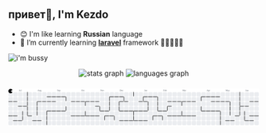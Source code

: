 ##  привет👋, I'm Kezdo

<!--
**kezdo-py/kezdo-py** is a ✨ _special_ ✨ repository because its `README.md` (this file) appears on your GitHub profile.

Here are some ideas to get you started:

- 🔭 I’m currently working on ...
- 🌱 I’m currently learning ...
- 👯 I’m looking to collaborate on ...
- 🤔 I’m looking for help with ...
- 💬 Ask me about ...
- 📫 How to reach me: ...
- 😄 Pronouns: ...
- ⚡ Fun fact: ...
-->
- 😊 I'm like learning **Russian** language
- 🌱 I’m currently learning [**laravel**](https://laravel.com) framework
    👩‍💻🔥🔥🔥

![i'm bussy](https://media.giphy.com/media/v1.Y2lkPTc5MGI3NjExbWVxamJ2amhpZXE3ZWtrbG96cHUwcmJqanJvcnI1dG1mN2h1NWI1dSZlcD12MV9naWZzX3NlYXJjaCZjdD1n/3ohhwhQt5jKqjIU5Es/giphy.gif)

<div align="center">
  <img src="https://github-readme-stats.vercel.app/api?username=kezdo-py&hide_title=false&hide_rank=false&show_icons=true&include_all_commits=true&count_private=true&disable_animations=false&theme=dracula&locale=en&hide_border=false&order=1" height="150" alt="stats graph"  />
  <img src="https://github-readme-stats.vercel.app/api/top-langs?username=kezdo-py&locale=en&hide_title=false&layout=compact&card_width=320&langs_count=5&theme=dracula&hide_border=false&order=2" height="150" alt="languages graph"  />
</div>

###

<picture>
  <source media="(prefers-color-scheme: dark)" srcset="https://raw.githubusercontent.com/kezdo-py/kezdo-py/output/pacman-contribution-graph-dark.svg">
  <source media="(prefers-color-scheme: light)" srcset="https://raw.githubusercontent.com/kezdo-py/kezdo-py/output/pacman-contribution-graph.svg">
  <img alt="pacman contribution graph" src="https://raw.githubusercontent.com/kezdo-py/kezdo-py/output/pacman-contribution-graph.svg">
</picture>

###